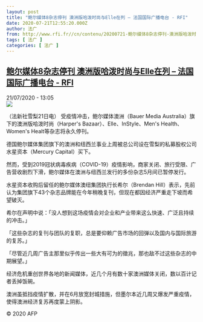 ```yaml
---
layout: post
title: "鲍尔媒体8杂志停刊 澳洲版哈泼时尚与Elle在列 – 法国国际广播电台 - RFI"
date: 2020-07-21T12:55:20.000Z
author: 法广
from: http://www.rfi.fr//cn/contenu/20200721-鲍尔媒体8杂志停刊-澳洲版哈泼时尚与elle在列
tags: [ 法广 ]
categories: [ 法广 ]
---
```

<!--1595336120000-->
[鲍尔媒体8杂志停刊 澳洲版哈泼时尚与Elle在列 – 法国国际广播电台 - RFI](http://www.rfi.fr//cn/contenu/20200721-%E9%B2%8D%E5%B0%94%E5%AA%92%E4%BD%938%E6%9D%82%E5%BF%97%E5%81%9C%E5%88%8A-%E6%BE%B3%E6%B4%B2%E7%89%88%E5%93%88%E6%B3%BC%E6%97%B6%E5%B0%9A%E4%B8%8Eelle%E5%9C%A8%E5%88%97)
------

<div>
<div>21/07/2020 - 13:05</div><img src="https://s.rfi.fr/media/display/fc2e0c3a-cb4a-11ea-82a7-005056a98db9/w:310/p:16x9/int0011b.200721190501.jpg"><div class="t-content__body u-clearfix"><div class="m-interstitial"></div><p>（法新社雪梨21日电）    受疫情冲击，鲍尔媒体澳洲（Bauer Media Australia）旗下的澳洲版哈泼时尚（Harper's Bazaar）、Elle、InStyle、Men's Health、Women's Healt等杂志将永久停刊。</p><p>    德国鲍尔媒体集团旗下的澳洲和纽西兰事业上周被总公司设在雪梨的私募股权公司水星资本（Mercury Capital）买下。</p><p>    然而，受到2019冠状病毒疾病（COVID-19）疫情影响，商家关闭、旅行受限、广告营收剧烈下滑，鲍尔媒体在澳洲与纽西兰发行的多份杂志5月间已暂停发行。</p><p>    水星资本收购后留任的鲍尔媒体澳纽集团执行长希尔（Brendan Hill）表示，先前认为集团旗下43个杂志品牌能在今年稍晚复刊，但现在都因经济严重走下坡而希望破灭。</p><p>    希尔在声明中说：「没人想到这场疫情会对企业和产业带来这么快速、广泛且持续的冲击。」</p><p>    「这些杂志的复刊与团队的复职，总是要仰赖广告市场的回弹以及国内与国际旅游的复苏。」</p><p>    「尽管近几周广告主那里似乎传出一些大有可为的徵兆，那也敌不过这些杂志的中期展望。」</p><p>    经济危机重创世界各地的新闻媒体，近几个月有数十家澳洲媒体关闭，数以百计记者丢掉饭碗。</p><p>    澳洲虽抵挡疫情扩散，并在6月放宽封城措施，但墨尔本近几周又爆发严重疫情，使得澳洲经济复苏再度蒙上阴影。</p><p class="t-copyright">© 2020 AFP</p>        </div>
</div>

